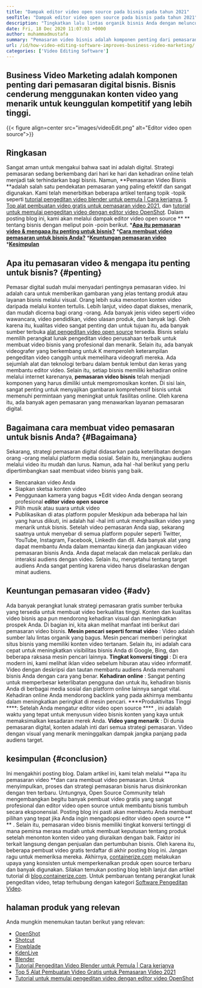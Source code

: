 ```yaml
---
title: "Dampak editor video open source pada bisnis pada tahun 2021" 
seoTitle: "Dampak editor video open source pada bisnis pada tahun 2021" 
description: "Tingkatkan lalu lintas organik bisnis Anda dengan meluncurkan kampanye video yang kuat. Posting blog ini menjelaskan manfaat menggunakan editor video open-source." 
date: Fri, 18 Dec 2020 11:07:03 +0000
author: muhammadmustafa
summary: "Pemasaran video bisnis adalah komponen penting dari pemasaran digital bisnis. Bisnis cenderung menggunakan konten video yang menarik untuk keunggulan kompetitif yang lebih tinggi." 
url: /id/how-video-editing-software-improves-business-video-marketing/
categories: ['Video Editing Software']
---
```


## Business Video Marketing adalah komponen penting dari pemasaran digital bisnis. Bisnis cenderung menggunakan konten video yang menarik untuk keunggulan kompetitif yang lebih tinggi.

{{< figure align=center src="images/videoEdit.png" alt="Editor video open source">}}


## Ringkasan
Sangat aman untuk mengakui bahwa saat ini adalah digital. Strategi pemasaran sedang berkembang dari hari ke hari dan kehadiran online telah menjadi tak terhindarkan bagi bisnis. Namun, **Pemasaran Video Bisnis  **adalah salah satu pendekatan pemasaran yang paling efektif dan sangat digunakan. Kami telah menerbitkan beberapa artikel tentang topik -topik seperti [tutorial pengeditan video blender untuk pemula | Cara kerjanya][2], [5 Top alat pembuatan video gratis untuk pemasaran video 2021][3], dan [tutorial untuk memulai pengeditan video dengan editor video OpenShot][4]. Dalam posting blog ini, kami akan melalui dampak editor video open source ** **  tentang bisnis dengan meliput poin -poin berikut.
  ***[Apa itu pemasaran video & mengapa itu penting untuk bisnis?][5]** 
  ***[Cara membuat video pemasaran untuk bisnis Anda?][6]** 
  ***[Keuntungan pemasaran video][7]** 
  ***[Kesimpulan][8]** 

## Apa itu pemasaran video & mengapa itu penting untuk bisnis?   {#penting}
Pemasar digital sudah mulai menyadari pentingnya pemasaran video. Ini adalah cara untuk memberikan gambaran yang jelas tentang produk atau layanan bisnis melalui visual. Orang lebih suka menonton konten video daripada melalui konten tertulis. Lebih lanjut, video dapat diakses, menarik, dan mudah dicerna bagi orang -orang. Ada banyak jenis video seperti video wawancara, video pendidikan, video ulasan produk, dan banyak lagi. Oleh karena itu, kualitas video sangat penting dan untuk tujuan itu, ada banyak sumber terbuka [alat pengeditan video open source][1] tersedia. Bisnis selalu memilih perangkat lunak pengeditan video perusahaan terbaik untuk membuat video bisnis yang profesional dan menarik.
Selain itu, ada banyak videografer yang berkembang untuk K memperoleh keterampilan pengeditan video canggih untuk memelihara videografi mereka. Ada sejumlah alat dan teknologi terbaru dalam bentuk lembut dan keras yang membantu editor video. Selain itu, setiap bisnis memiliki kehadiran online melalui internet karenanya, **pemasaran video bisnis**  telah menjadi komponen yang harus dimiliki untuk mempromosikan konten. Di sisi lain, sangat penting untuk menyajikan gambaran komprehensif bisnis untuk memenuhi permintaan yang meningkat untuk fasilitas online. Oleh karena itu, ada banyak agen pemasaran yang menawarkan layanan pemasaran digital.

## Bagaimana cara membuat video pemasaran untuk bisnis Anda?   {#Bagaimana}
Sekarang, strategi pemasaran digital didasarkan pada keterlibatan dengan orang -orang melalui platform media sosial. Selain itu, menjangkau audiens melalui video itu mudah dan lurus. Namun, ada hal -hal berikut yang perlu dipertimbangkan saat membuat video bisnis yang baik.
  * Rencanakan video Anda
  * Siapkan sketsa konten video
  * Penggunaan kamera yang bagus
  *Edit video Anda dengan seorang profesional **editor video open source** 
  * Pilih musik atau suara untuk video
  * Publikasikan di atas platform populer
Meskipun ada beberapa hal lain yang harus diikuti, ini adalah hal -hal inti untuk menghasilkan video yang menarik untuk bisnis. Setelah video pemasaran Anda siap, sekarang saatnya untuk menyebar di semua platform populer seperti Twitter, YouTube, Instagram, Facebook, LinkedIn dan dll. Ada banyak alat yang dapat membantu Anda dalam memantau kinerja dan jangkauan video pemasaran bisnis Anda. Anda dapat melacak dan melacak perilaku dan interaksi audiens dengan video. Selain itu, mengetahui tentang target audiens Anda sangat penting karena video harus diselaraskan dengan minat audiens.

## Keuntungan pemasaran video   {#adv}
Ada banyak perangkat lunak strategi pemasaran gratis sumber terbuka yang tersedia untuk membuat video berkualitas tinggi. Konten dan kualitas video bisnis apa pun mendorong kehadiran visual dan meningkatkan prospek Anda. Di bagian ini, kita akan melihat manfaat inti berikut dari pemasaran video bisnis.
**Mesin pencari seperti format video** : Video adalah sumber lalu lintas organik yang bagus. Mesin pencari memberi peringkat situs bisnis yang memiliki konten video tertanam. Selain itu, ini adalah cara cepat untuk meningkatkan visibilitas bisnis Anda di Google, Bing, dan beberapa raksasa mesin pencari lainnya.
**Tingkat konversi tinggi** : Di era modern ini, kami melihat iklan video sebelum hiburan atau video informatif. Video dengan deskripsi dan tautan membantu audiens Anda memahami bisnis Anda dengan cara yang benar.
**Kehadiran online** : Sangat penting untuk memperbesar keterlibatan pengguna dan untuk itu, kehadiran bisnis Anda di berbagai media sosial dan platform online lainnya sangat vital. Kehadiran online Anda mendorong backlink yang pada akhirnya membantu dalam meningkatkan peringkat di mesin pencari.
****Produktivitas Tinggi ****: Setelah Anda mengatur editor video open source **** , ini adalah waktu yang tepat untuk menyusun video bisnis konten yang kaya untuk memaksimalkan kesadaran merek Anda.
**Video yang menarik** : Di dunia pemasaran digital, konten adalah inti dari semua strategi pemasaran. Video dengan visual yang menarik meninggalkan dampak jangka panjang pada audiens target.

## kesimpulan   {#conclusion}
Ini mengakhiri posting blog. Dalam artikel ini, kami telah melalui **apa itu pemasaran video  **dan cara membuat video pemasaran. Untuk menyimpulkan, proses dan strategi pemasaran bisnis harus disinkronkan dengan tren terbaru. Untungnya, Open Source Community telah mengembangkan begitu banyak pembuat video gratis yang sangat profesional dan editor video open source untuk membantu bisnis tumbuh secara eksponensial. Posting blog ini pasti akan membantu Anda membuat pilihan yang tepat jika Anda ingin mengadopsi editor video open source ** ** . Selain itu, pemasaran video bisnis memiliki tingkat konversi tertinggi di mana pemirsa merasa mudah untuk membuat keputusan tentang produk setelah menonton konten video yang diuraikan dengan baik. Faktor ini terkait langsung dengan penjualan dan pertumbuhan bisnis. Oleh karena itu, beberapa pembuat video gratis terdaftar di akhir posting blog ini. Jangan ragu untuk memeriksa mereka.
Akhirnya, [containerize.com][9] melakukan upaya yang konsisten untuk memperkenalkan produk open source terbaru dan banyak digunakan. Silakan temukan posting blog lebih lanjut dan artikel tutorial di [blog.containerize.com][10]. Untuk pembaruan tentang perangkat lunak pengeditan video, tetap terhubung dengan kategori [Software Pengeditan Video][1].

## halaman produk yang relevan
Anda mungkin menemukan tautan berikut yang relevan:
  * [OpenShot][11]
  * [Shotcut][12]
  * [Flowblade][13]
  * [KdenLive][14]
  * [Blender][15]
  * [Tutorial Pengeditan Video Blender untuk Pemula | Cara kerjanya][2]
  * [Top 5 Alat Pembuatan Video Gratis untuk Pemasaran Video 2021][3]
  * [Tutorial untuk memulai pengeditan video dengan editor video OpenShot][4]

  
[1]: https://products.containerize.com/video-editing-software
[2]: https://blog.containerize.com/video-editing-software/blender-video-editing-tutorial-for-beginners/
[3]: https://blog.containerize.com/video-editing-software/top-5-open-source-video-editor-software-for-video-marketing/
[4]: https://blog.containerize.com/video-editing-software/openshot-video-editor-tutorial-for-beginners-open-source/
[5]: #essential
[6]: #how
[7]: #adv
[8]: #Conclusion
[9]: https://www.containerize.com/
[10]: https://blog.containerize.com/
[11]: https://products.containerize.com/video-editing-software/openshot
[12]: https://products.containerize.com/video-editing-software/shotcut
[13]: https://products.containerize.com/video-editing-software/flowblade
[14]: https://products.containerize.com/video-editing-software/kdenlive
[15]: https://products.containerize.com/video-editing-software/blender
